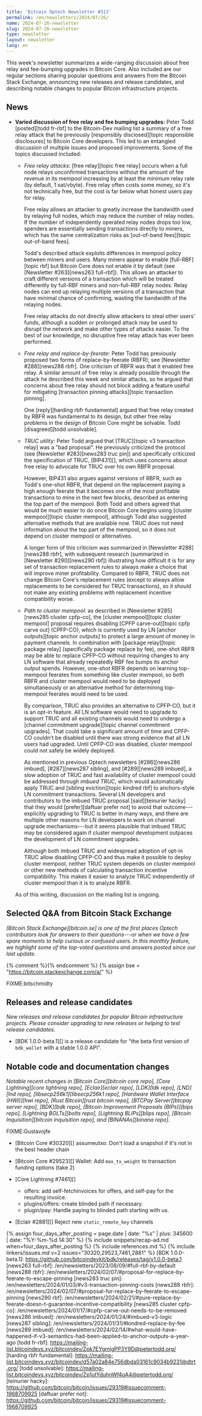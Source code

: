 ```yaml
---
title: 'Bitcoin Optech Newsletter #313'
permalink: /en/newsletters/2024/07/26/
name: 2024-07-26-newsletter
slug: 2024-07-26-newsletter
type: newsletter
layout: newsletter
lang: en
---
```

This week's newsletter summarizes a wide-ranging discussion about free
relay and fee-bumping upgrades in Bitcoin Core.  Also included are our
regular sections sharing popular questions and answers from the Bitcoin
Stack Exchange, announcing new releases and release candidates, and
describing notable changes to popular Bitcoin infrastructure projects.

## News

- **Varied discussion of free relay and fee bumping upgrades:** Peter
  Todd [posted][todd fr-rbf] to the Bitcoin-Dev mailing list a summary
  of a free relay attack that he previously [responsibly
  disclosed][topic responsible disclosures] to Bitcoin Core developers.
  This led to an entangled discussion of multiple issues and proposed
  improvements.  Some of the topics discussed included:

  - *Free relay attacks:* [free relay][topic free relay] occurs when a
    full node relays unconfirmed transactions without the amount of
    fee revenue in its mempool increasing by at least
    the minimum relay rate (by default, 1 sat/vbyte).  Free relay often
    costs some money, so it's not technically free, but the
    cost is far below what honest users pay for relay.

    Free relay allows an attacker to greatly increase the
    bandwidth used by relaying full nodes, which may reduce the number
    of relay nodes.  If the number of independently operated relay nodes
    drops too low, spenders are essentially sending transactions
    directly to miners, which has the same centralization risks as
    [out-of-band fees][topic out-of-band fees].

    Todd's described attack exploits differences in mempool policy
    between miners and users.  Many miners appear to enable
    [full-RBF][topic rbf] but Bitcoin Core does not enable it by default
    (see [Newsletter #263][news263 full-rbf]).  This allows an attacker
    to craft different versions of a transaction which will be treated
    differently by full-RBF miners and non-full-RBF relay nodes.  Relay
    nodes can end up relaying multiple versions of a transaction that
    have minimal chance of confirming, wasting the bandwidth of the
    relaying nodes.

    Free relay attacks do not directly allow attackers to steal other
    users' funds, although a sudden or prolonged attack may be used to
    disrupt the network and make other types of attacks easier.  To the
    best of our knowledge, no disruptive free relay attack has ever been
    performed.

  - *Free relay and replace-by-feerate:* Peter Todd has previously
    proposed two forms of replace-by-feerate (RBFR); see [Newsletter
    #288][news288 rbfr].  One criticism of RBFR was that it enabled free
    relay.  A similar amount of free relay is already possible through
    the attack he described this week and similar attacks, so he
    argued that concerns about free relay should not block adding a
    feature useful for mitigating [transaction pinning attacks][topic
    transaction pinning].

    One [reply][harding rbfr fundamental] argued that free
    relay created by RBFR was fundamental to its design, but other free
    relay problems in the design of Bitcoin Core might be solvable.
    Todd [disagreed][todd unsolvable].

  - *TRUC utility:* Peter Todd argued that [TRUC][topic v3 transaction
    relay] was a "bad proposal".  He previously criticized the protocol
    (see [Newsletter #283][news283 truc pin]) and specifically criticized
    the specification of TRUC, [BIP431][], which uses concerns about
    free relay to advocate for TRUC over his own RBFR proposal.

    However, BIP431 also argues against versions of RBFR, such as
    Todd's one-shot RBFR, that depend on the replacement paying a high
    enough feerate that it becomes one of the most profitable
    transactions to mine in the next few blocks, described as entering
    the top part of the mempool.  Both Todd and others agreed that
    would be much easier to do once Bitcoin Core begins using [cluster
    mempool][topic cluster mempool], although Todd also suggested
    alternative methods that are available now.  TRUC does not need
    information about the top part of the mempool, so it does not depend
    on cluster mempool or alternatives.

    A longer form of this criticism was summarized in [Newsletter
    #288][news288 rbfr], with subsequent research (summarized in
    [Newsletter #290][news290 rbf]) illustrating how difficult it is for
    any set of transaction replacement rules to always make a choice
    that will improve miner profitability.  Compared to RBFR,
    TRUC does not change Bitcoin Core's replacement rules (except to
    always allow replacements to be considered for TRUC transactions),
    so it should not make any existing problems with replacement
    incentive compatibility worse.

  - *Path to cluster mempool:* as described in [Newsletter #285][news285
    cluster cpfp-co], the [cluster mempool][topic cluster mempool]
    proposal requires disabling [CPFP carve-out][topic cpfp carve out]
    (CPFP-CO), which is currently used by LN [anchor outputs][topic
    anchor outputs] to protect a large amount of money in payment
    channels.  In combination with [package relay][topic package relay]
    (specifically package replace by fee), one-shot RBFR may be able to
    replace CPFP-CO without requiring changes to any LN software that
    already repeatedly RBF fee bumps its anchor output spends.  However,
    one-shot RBFR depends on learning top-mempool feerates from
    something like cluster mempool, so both RBFR and cluster mempool
    would need to be deployed simultaneously or an alternative method
    for determining top-mempool feerates would need to be used.

    By comparison, TRUC also provides an alternative to CPFP-CO, but it
    is an opt-in feature.  All LN software would need to upgrade to
    support TRUC and all existing channels would need to undergo a
    [channel commitment upgrade][topic channel commitment upgrades].
    That could take a significant amount of time and CPFP-CO couldn't be
    disabled until there was strong evidence that all LN users had
    upgraded.  Until CPFP-CO was disabled, cluster mempool could not
    safely be widely deployed.

    As mentioned in previous Optech newsletters [#286][news286 imbued],
    [#287][news287 sibling], and [#289][news289 imbued], a slow adoption
    of TRUC and fast availability of cluster mempool could be addressed
    through _imbued TRUC_, which would automatically apply TRUC and
    [sibling eviction][topic kindred rbf] to anchors-style LN commitment
    transactions.  Several LN developers and contributors to the imbued
    TRUC proposal [said][teinurier hacky] that they would
    [prefer][daftuar prefer not] to avoid that outcome---explicitly
    upgrading to TRUC is better in many ways, and there are multiple
    other reasons for LN developers to work on channel upgrade
    mechanisms---but it seems plausible that imbued TRUC may be
    considered again if cluster mempool development outpaces the
    development of LN commitment upgrades.

    Although both imbued TRUC and widespread adoption of opt-in TRUC
    allow disabling CPFP-CO and thus make it possible to deploy cluster
    mempool, neither TRUC system depends on cluster mempool or other new
    methods of calculating transaction incentive compatibility.  This
    makes it easier to analyze TRUC independently of cluster mempool
    than it is to analyze RBFR.

  As of this writing, discussion on the mailing list is ongoing.

## Selected Q&A from Bitcoin Stack Exchange

*[Bitcoin Stack Exchange][bitcoin.se] is one of the first places Optech
contributors look for answers to their questions---or when we have a
few spare moments to help curious or confused users.  In
this monthly feature, we highlight some of the top-voted questions and
answers posted since our last update.*

{% comment %}<!-- https://bitcoin.stackexchange.com/search?tab=votes&q=created%3a1m..%20is%3aanswer -->{% endcomment %}
{% assign bse = "https://bitcoin.stackexchange.com/a/" %}

FIXME:bitschmidty

## Releases and release candidates

*New releases and release candidates for popular Bitcoin infrastructure
projects.  Please consider upgrading to new releases or helping to test
release candidates.*

- [BDK 1.0.0-beta.1][] is a release candidate for "the beta first version of
  `bdk_wallet` with a stable 1.0.0 API".

## Notable code and documentation changes

_Notable recent changes in [Bitcoin Core][bitcoin core repo], [Core
Lightning][core lightning repo], [Eclair][eclair repo], [LDK][ldk repo],
[LND][lnd repo], [libsecp256k1][libsecp256k1 repo], [Hardware Wallet
Interface (HWI)][hwi repo], [Rust Bitcoin][rust bitcoin repo], [BTCPay
Server][btcpay server repo], [BDK][bdk repo], [Bitcoin Improvement
Proposals (BIPs)][bips repo], [Lightning BOLTs][bolts repo],
[Lightning BLIPs][blips repo], [Bitcoin Inquisition][bitcoin inquisition
repo], and [BINANAs][binana repo]._

FIXME:Gustavojfe

- [Bitcoin Core #30320][] assumeutxo: Don't load a snapshot if it's not in the best header chain

- [Bitcoin Core #29523][] Wallet:  Add `max_tx_weight` to transaction funding options (take 2)

- [Core Lightning #7461][]
    - offers: add self-fetchinvoices for offers, and self-pay for the resulting invoice. <!-- maybe related to https://bitcoinops.org/en/newsletters/2023/08/02/#core-lightning-6399 -->
    - plugins/offers: create blinded path if necessary.
    - plugin/pay: Handle paying to blinded path starting with us.

- [Eclair #2881][] Reject new `static_remote_key` channels

{% assign four_days_after_posting = page.date | date: "%s" | plus: 345600 | date: "%Y-%m-%d 14:30" %}
{% include snippets/recap-ad.md when=four_days_after_posting %}
{% include references.md %}
{% include linkers/issues.md v=2 issues="30320,29523,7461,2881" %}
[BDK 1.0.0-beta.1]: https://github.com/bitcoindevkit/bdk/releases/tag/v1.0.0-beta.1
[news263 full-rbf]: /en/newsletters/2023/08/09/#full-rbf-by-default
[news288 rbfr]: /en/newsletters/2024/02/07/#proposal-for-replace-by-feerate-to-escape-pinning
[news283 truc pin]: /en/newsletters/2024/01/03/#v3-transaction-pinning-costs
[news288 rbfr]: /en/newsletters/2024/02/07/#proposal-for-replace-by-feerate-to-escape-pinning
[news290 rbf]: /en/newsletters/2024/02/21/#pure-replace-by-feerate-doesn-t-guarantee-incentive-compatibility
[news285 cluster cpfp-co]: /en/newsletters/2024/01/17/#cpfp-carve-out-needs-to-be-removed
[news286 imbued]: /en/newsletters/2024/01/24/#imbued-v3-logic
[news287 sibling]: /en/newsletters/2024/01/31/#kindred-replace-by-fee
[news289 imbued]: /en/newsletters/2024/02/14/#what-would-have-happened-if-v3-semantics-had-been-applied-to-anchor-outputs-a-year-ago
[todd fr-rbf]: https://mailing-list.bitcoindevs.xyz/bitcoindev/Zpk7EYgmlgPP3Y9D@petertodd.org/
[harding rbfr fundamental]: https://mailing-list.bitcoindevs.xyz/bitcoindev/d57a02a84e756dbda03161c9034b9231@dtrt.org/
[todd unsolvable]: https://mailing-list.bitcoindevs.xyz/bitcoindev/Zp1utYduhnWf4oA4@petertodd.org/
[teinurier hacky]: https://github.com/bitcoin/bitcoin/issues/29319#issuecomment-1968709925
[daftuar prefer not]: https://github.com/bitcoin/bitcoin/issues/29319#issuecomment-1968709925
